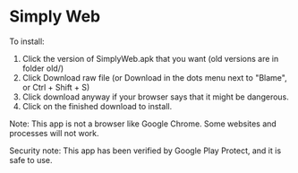 # Simply Web
To install:
1. Click the version of SimplyWeb.apk that you want (old versions are in folder old/)
2. Click Download raw file (or Download in the dots menu next to "Blame", or Ctrl + Shift + S)
3. Click download anyway if your browser says that it might be dangerous.
4. Click on the finished download to install.

Note: This app is not a browser like Google Chrome. Some websites and processes will not work. 

Security note: This app has been verified by Google Play Protect, and it is safe to use.
